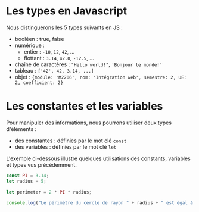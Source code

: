 
# Les types en Javascript

Nous distinguerons les 5 types suivants en JS :

- booléen : true, false
- numérique :
  - entier : `-10`, `12`, `42`, ...
  - flottant : `3.14`, `42.0`, `-12.5`, ...
- chaîne de caractères : `"Hello world!"`, `'Bonjour le monde!'`
- tableau : `['42', 42, 3.14, ...]`
- objet : `{module: 'M2206', nom: 'Intégration web', semestre: 2, UE: 2, coefficient: 2}`

# Les constantes et les variables

Pour manipuler des informations, nous pourrons utiliser deux types d'éléments :

- des constantes : définies par le mot clé `const`
- des variables : définies par le mot clé `let`

L'exemple ci-dessous illustre quelques utilisations des constants, variables et types vus précédemment.

```javascript runnable
const PI = 3.14;
let radius = 5;

let perimeter = 2 * PI * radius;

console.log("Le périmètre du cercle de rayon " + radius + " est égal à : " + perimeter);
```
